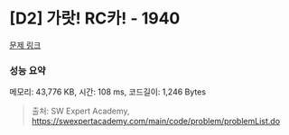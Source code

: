 # [D2] 가랏! RC카! - 1940 

[문제 링크](https://swexpertacademy.com/main/code/problem/problemDetail.do?contestProbId=AV5PjMgaALgDFAUq) 

### 성능 요약

메모리: 43,776 KB, 시간: 108 ms, 코드길이: 1,246 Bytes



> 출처: SW Expert Academy, https://swexpertacademy.com/main/code/problem/problemList.do
